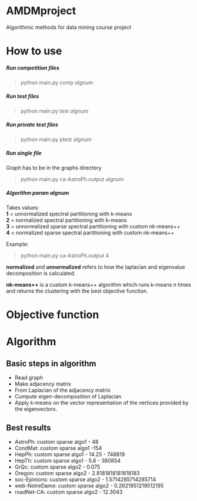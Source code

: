 # AMDMproject
Algorithmic methods for data mining course project

# How to use

##### Run competition files

> python main.py comp _algnum_

##### Run test files

> python main.py test _algnum_

##### Run private test files

> python main.py ptest _algnum_

##### Run single file
Graph has to be in the graphs directory

> python main.py ca-AstroPh.output _algnum_

##### Algorithm param _algnum_

Takes values:  
**1** = unnormalized spectral partitioning with k-means  
**2** = normalized spectral partitioning with k-means  
**3** = unnormalized sparse spectral partitioning with custom nk-means++  
**4** = normalized sparse spectral partitioning with custom nk-means++  

Example:
> python main.py ca-AstroPh.output 4

__normalized__ and __unnormalized__ refers to how the laplacian and eigenvalue decomposition is calculated.  

**nk-means++** is a custom k-means++ algorithm which runs k-means n times and returns the clustering with the best objective function.


# Objective function


# Algorithm

## Basic steps in algorithm

* Read graph
* Make adjacency matrix
* From Laplacian of the adjacency matrix
* Cumpute eigen-decomposition of Laplacian
* Apply k-means on the vector representation of the vertices provided by the eigenvectors.


## Best results

* AstroPh: custom sparse algo1 - 48
* CondMat: custom sparse algo1 -154
* HepPh: custom sparse algo1 - 14.25 - 748819
* HepTh: custom sparse algo1 - 5.6 - 380854
* GrQc: custom sparse algo2 - 0.075
* Oregon: custom sparse algo2 - 2.8181818181818183
* soc-Epinions: custom sparse algo2 - 1.5714285714285714
* web-NotreDame: custom sparse algo2 - 0.2621951219512195
* roadNet-CA: custom sparse algo2 - 12.3043
